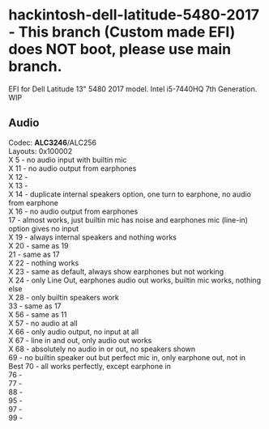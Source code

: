 # hackintosh-dell-latitude-5480-2017 - This branch (Custom made EFI) does NOT boot, please use main branch.
EFI for Dell Latitude 13" 5480 2017 model. Intel i5-7440HQ 7th Generation. WIP

## Audio
Codec: **ALC3246**/ALC256<br>
Layouts: 0x100002<br>
X 5 - no audio input with builtin mic<br>
X 11 - no audio output from earphones<br>
X 12 - <br>
X 13 - <br>
X 14 - duplicate internal speakers option, one turn to earphone, no audio from earphone<br>
X 16 - no audio output from earphones<br>
17 - almost works, just builtin mic has noise and earphones mic (line-in) option gives no input<br>
X 19 - always internal speakers and nothing works<br>
X 20 - same as 19<br>
21 - same as 17<br>
X 22 - nothing works<br>
X 23 - same as default, always show earphones but not working<br>
X 24 - only Line Out, earphones audio out works, builtin mic works, nothing else<br>
X 28 - only builtin speakers work<br>
33 - same as 17<br>
X 56 - same as 11<br>
X 57 - no audio at all<br>
X 66 - only audio output, no input at all<br>
X 67 - line in and out, only audio out works<br>
X 68 - absolutely no audio in or out, no speakers shown<br>
69 - no builtin speaker out but perfect mic in, only earphone out, not in<br>
Best 70 - all works perfectly, except earphone in<br>
76 - <br>
77 - <br>
88 - <br>
95 - <br>
97 - <br>
99 - <br>
